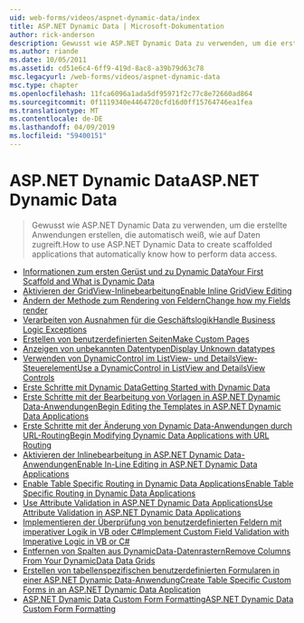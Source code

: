 ```yaml
---
uid: web-forms/videos/aspnet-dynamic-data/index
title: ASP.NET Dynamic Data | Microsoft-Dokumentation
author: rick-anderson
description: Gewusst wie ASP.NET Dynamic Data zu verwenden, um die erstellte Anwendungen erstellen, die automatisch weiß, wie auf Daten zugreift.
ms.author: riande
ms.date: 10/05/2011
ms.assetid: cd51e6c4-6ff9-419d-8ac8-a39b79d63c78
msc.legacyurl: /web-forms/videos/aspnet-dynamic-data
msc.type: chapter
ms.openlocfilehash: 11fca6096a1ada5df95971f2c77c8e72660ad864
ms.sourcegitcommit: 0f1119340e4464720cfd16d0ff15764746ea1fea
ms.translationtype: MT
ms.contentlocale: de-DE
ms.lasthandoff: 04/09/2019
ms.locfileid: "59400151"
---
```

# <a name="aspnet-dynamic-data"></a><span data-ttu-id="cfb4d-103">ASP.NET Dynamic Data</span><span class="sxs-lookup"><span data-stu-id="cfb4d-103">ASP.NET Dynamic Data</span></span>

> <span data-ttu-id="cfb4d-104">Gewusst wie ASP.NET Dynamic Data zu verwenden, um die erstellte Anwendungen erstellen, die automatisch weiß, wie auf Daten zugreift.</span><span class="sxs-lookup"><span data-stu-id="cfb4d-104">How to use ASP.NET Dynamic Data to create scaffolded applications that automatically know how to perform data access.</span></span>


- [<span data-ttu-id="cfb4d-105">Informationen zum ersten Gerüst und zu Dynamic Data</span><span class="sxs-lookup"><span data-stu-id="cfb4d-105">Your First Scaffold and What is Dynamic Data</span></span>](your-first-scaffold-and-what-is-dynamic-data.md)
- [<span data-ttu-id="cfb4d-106">Aktivieren der GridView-Inlinebearbeitung</span><span class="sxs-lookup"><span data-stu-id="cfb4d-106">Enable Inline GridView Editing</span></span>](how-do-i-enable-inline-gridview-editing.md)
- [<span data-ttu-id="cfb4d-107">Ändern der Methode zum Rendering von Feldern</span><span class="sxs-lookup"><span data-stu-id="cfb4d-107">Change how my Fields render</span></span>](how-do-i-change-how-my-fields-render.md)
- [<span data-ttu-id="cfb4d-108">Verarbeiten von Ausnahmen für die Geschäftslogik</span><span class="sxs-lookup"><span data-stu-id="cfb4d-108">Handle Business Logic Exceptions</span></span>](how-do-i-handle-business-logic-exceptions.md)
- [<span data-ttu-id="cfb4d-109">Erstellen von benutzerdefinierten Seiten</span><span class="sxs-lookup"><span data-stu-id="cfb4d-109">Make Custom Pages</span></span>](how-do-i-make-custom-pages.md)
- [<span data-ttu-id="cfb4d-110">Anzeigen von unbekannten Datentypen</span><span class="sxs-lookup"><span data-stu-id="cfb4d-110">Display Unknown datatypes</span></span>](how-do-i-display-unknown-datatypes.md)
- [<span data-ttu-id="cfb4d-111">Verwenden von DynamicControl im ListView- und DetailsView-Steuerelement</span><span class="sxs-lookup"><span data-stu-id="cfb4d-111">Use a DynamicControl in ListView and DetailsView Controls</span></span>](how-do-i-use-a-dynamiccontrol-in-listview-and-detailsview-controls.md)
- [<span data-ttu-id="cfb4d-112">Erste Schritte mit Dynamic Data</span><span class="sxs-lookup"><span data-stu-id="cfb4d-112">Getting Started with Dynamic Data</span></span>](getting-started-with-dynamic-data.md)
- [<span data-ttu-id="cfb4d-113">Erste Schritte mit der Bearbeitung von Vorlagen in ASP.NET Dynamic Data-Anwendungen</span><span class="sxs-lookup"><span data-stu-id="cfb4d-113">Begin Editing the Templates in ASP.NET Dynamic Data Applications</span></span>](begin-editing-the-templates-in-aspnet-dynamic-data-applications.md)
- [<span data-ttu-id="cfb4d-114">Erste Schritte mit der Änderung von Dynamic Data-Anwendungen durch URL-Routing</span><span class="sxs-lookup"><span data-stu-id="cfb4d-114">Begin Modifying Dynamic Data Applications with URL Routing</span></span>](begin-modifying-dynamic-data-applications-with-url-routing.md)
- [<span data-ttu-id="cfb4d-115">Aktivieren der Inlinebearbeitung in ASP.NET Dynamic Data-Anwendungen</span><span class="sxs-lookup"><span data-stu-id="cfb4d-115">Enable In-Line Editing in ASP.NET Dynamic Data Applications</span></span>](enable-in-line-editing-in-aspnet-dynamic-data-applications.md)
- [<span data-ttu-id="cfb4d-116">Enable Table Specific Routing in Dynamic Data Applications</span><span class="sxs-lookup"><span data-stu-id="cfb4d-116">Enable Table Specific Routing in Dynamic Data Applications</span></span>](how-to-enable-table-specific-routing-in-dynamic-data-applications.md)
- [<span data-ttu-id="cfb4d-117">Use Attribute Validation in ASP.NET Dynamic Data Applications</span><span class="sxs-lookup"><span data-stu-id="cfb4d-117">Use Attribute Validation in ASP.NET Dynamic Data Applications</span></span>](how-to-use-attribute-validation-in-aspnet-dynamic-data-applications.md)
- [<span data-ttu-id="cfb4d-118">Implementieren der Überprüfung von benutzerdefinierten Feldern mit imperativer Logik in VB oder C#</span><span class="sxs-lookup"><span data-stu-id="cfb4d-118">Implement Custom Field Validation with Imperative Logic in VB or C#</span></span>](how-to-implement-custom-field-validation-with-imperative-logic-in-vb-or-c.md)
- [<span data-ttu-id="cfb4d-119">Entfernen von Spalten aus DynamicData-Datenrastern</span><span class="sxs-lookup"><span data-stu-id="cfb4d-119">Remove Columns From Your DynamicData Data Grids</span></span>](how-to-remove-columns-from-your-dynamicdata-data-grids.md)
- [<span data-ttu-id="cfb4d-120">Erstellen von tabellenspezifischen benutzerdefinierten Formularen in einer ASP.NET Dynamic Data-Anwendung</span><span class="sxs-lookup"><span data-stu-id="cfb4d-120">Create Table Specific Custom Forms in an ASP.NET Dynamic Data Application</span></span>](how-to-create-table-specific-custom-forms-in-an-aspnet-dynamic-data-application.md)
- [<span data-ttu-id="cfb4d-121">ASP.NET Dynamic Data Custom Form Formatting</span><span class="sxs-lookup"><span data-stu-id="cfb4d-121">ASP.NET Dynamic Data Custom Form Formatting</span></span>](aspnet-dynamic-data-custom-form-formatting.md)
